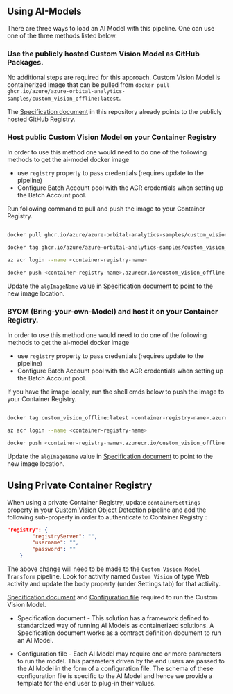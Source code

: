 ## Using AI-Models

There are three ways to load an AI Model with this pipeline. One can use one of the three methods listed below.

### Use the publicly hosted Custom Vision Model as GitHub Packages. 

No additional steps are required for this approach. Custom Vision Model is containerized image that can be pulled from `docker pull ghcr.io/azure/azure-orbital-analytics-samples/custom_vision_offline:latest`.

The [Specification document](../src/aimodels/custom_vision_object_detection_offline/specs/custom_vision_object_detection.json) in this repository already points to the publicly hosted GitHub Registry.

### Host public Custom Vision Model on your Container Registry

In order to use this method one would need to do one of the following methods to get the ai-model docker image
- use `registry` property to pass credentials (requires update to the pipeline) 
- Configure Batch Account pool with the ACR credentials when setting up the Batch Account pool.

Run following command to pull and push the image to your Container Registry.

```bash

docker pull ghcr.io/azure/azure-orbital-analytics-samples/custom_vision_offline:latest

docker tag ghcr.io/azure/azure-orbital-analytics-samples/custom_vision_offline:latest <container-registry-name>.azurecr.io/custom_vision_offline:latest

az acr login --name <container-registry-name>

docker push <container-registry-name>.azurecr.io/custom_vision_offline:latest

```

Update the `algImageName` value in [Specification document](../src/aimodels/custom_vision_object_detection_offline/specs/custom_vision_object_detection.json) to point to the new image location.

### BYOM (Bring-your-own-Model) and host it on your Container Registry.

In order to use this method one would need to do one of the following methods to get the ai-model docker image
- use `registry` property to pass credentials (requires update to the pipeline) 
- Configure Batch Account pool with the ACR credentials when setting up the Batch Account pool.

If you have the image locally, run the shell cmds below to push the image to your Container Registry.

```bash

docker tag custom_vision_offline:latest <container-registry-name>.azurecr.io/custom_vision_offline:latest

az acr login --name <container-registry-name>

docker push <container-registry-name>.azurecr.io/custom_vision_offline:latest

```
Update the `algImageName` value in [Specification document](../src/aimodels/custom_vision_object_detection_offline/specs/custom_vision_object_detection.json) to point to the new image location.

## Using Private Container Registry

When using a private Container Registry, update `containerSettings` property in your [Custom Vision Object Detection](/src/workflow/pipeline/Custom%20Vision%20Object%20Detection.json) pipeline and add the following sub-property in order to authenticate to Container Registry :
```json
"registry": {
        "registryServer": "",
        "username": "",
        "password": ""
    }
```

The above change will need to be made to the `Custom Vision Model Transform` pipeline. Look for activity named `Custom Vision` of type Web activity and update the body property (under Settings tab) for that activity.

[Specification document](../src/aimodels/custom_vision_object_detection_offline/specs/custom_vision_object_detection.json) and [Configuration file](../src/aimodels/custom_vision_object_detection_offline/config/config.json) required to run the Custom Vision Model.

- Specification document - This solution has a framework defined to standardized way of running AI Models as containerized solutions. A Specification document works as a contract definition document to run an AI Model.

- Configuration file - Each AI Model may require one or more parameters to run the model. This parameters driven by the end users are passed to the AI Model in the form of a configuration file. The schema of these configuration file is specific to the AI Model and hence we provide a template for the end user to plug-in their values.